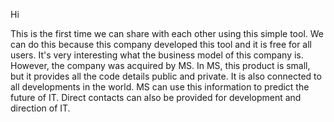Hi

This is the first time we can share with each other using this simple tool. We can do this because this company developed this tool and it is free for all users. It's very interesting what the business model of this company is. However, the company was acquired by MS. In MS, this product is small, but it provides all the code details public and private. It is also connected to all developments in the world. MS can use this information to predict the future of IT. Direct contacts can also be provided for development and direction of IT.
